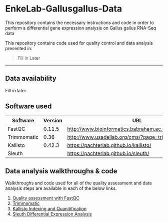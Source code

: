 # EnkeLab-Gallusgallus-Data
This repository contains the necessary instructions and code in order to perform a differential gene expression analysis on Gallus gallus RNA-Seq data

This repository contains code used for quality control and data analysis presented in: 

> Fill in Later

----

## Data availability

Fill in later

## Software used

| Software | Version | URL | 
| --- | --- | --- |
| FastQC | 0.11.5 | http://www.bioinformatics.babraham.ac.uk/projects/fastqc/ |
| Trimmomatic | 0.36 | http://www.usadellab.org/cms/?page=trimmomatic  |
| Kallisto | 0.42.3 | https://pachterlab.github.io/kallisto/ |
| Sleuth |  | https://pachterlab.github.io/sleuth/ |

## Data analysis walkthroughs & code

Walkthroughs and code used for all of the quality assessment and data analysis steps are available in each of the below links.

1. [Quality assessment with FastQC](https://cyverse-fastqc-quickstart.readthedocs-hosted.com/en/latest/)
1. [Trimmomatic](https://cyverse-trimmomatic-quickstart.readthedocs-hosted.com/en/latest/)
1. [Kallisto Indexing and Quanitification](https://learning.cyverse.org/projects/kallisto_tutorial/en/latest/)
1. [Sleuth Differential Expression Analysis](https://learning.cyverse.org/projects/kallisto_tutorial/en/latest/step4.html)
